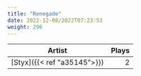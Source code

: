 ```yaml
---
title: "Renegade"
date: 2022-12-08/2022T07:23:53
weight: 296
---
```




 Artist | Plays 
----- | -----:
[Styx]({{< ref "a35145">}}) | 2
